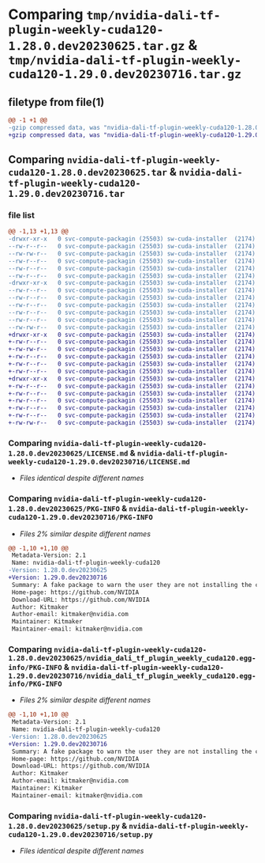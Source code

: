 # Comparing `tmp/nvidia-dali-tf-plugin-weekly-cuda120-1.28.0.dev20230625.tar.gz` & `tmp/nvidia-dali-tf-plugin-weekly-cuda120-1.29.0.dev20230716.tar.gz`

## filetype from file(1)

```diff
@@ -1 +1 @@
-gzip compressed data, was "nvidia-dali-tf-plugin-weekly-cuda120-1.28.0.dev20230625.tar", last modified: Mon Jun 26 13:23:30 2023, max compression
+gzip compressed data, was "nvidia-dali-tf-plugin-weekly-cuda120-1.29.0.dev20230716.tar", last modified: Mon Jul 17 07:03:33 2023, max compression
```

## Comparing `nvidia-dali-tf-plugin-weekly-cuda120-1.28.0.dev20230625.tar` & `nvidia-dali-tf-plugin-weekly-cuda120-1.29.0.dev20230716.tar`

### file list

```diff
@@ -1,13 +1,13 @@
-drwxr-xr-x   0 svc-compute-packagin (25503) sw-cuda-installer  (2174)        0 2023-06-26 13:23:30.148182 nvidia-dali-tf-plugin-weekly-cuda120-1.28.0.dev20230625/
--rw-r--r--   0 svc-compute-packagin (25503) sw-cuda-installer  (2174)      468 2023-06-26 13:23:30.000000 nvidia-dali-tf-plugin-weekly-cuda120-1.28.0.dev20230625/ERROR.txt
--rw-rw-r--   0 svc-compute-packagin (25503) sw-cuda-installer  (2174)    11336 2023-06-14 04:38:44.000000 nvidia-dali-tf-plugin-weekly-cuda120-1.28.0.dev20230625/LICENSE.md
--rw-r--r--   0 svc-compute-packagin (25503) sw-cuda-installer  (2174)       36 2023-06-26 13:23:30.000000 nvidia-dali-tf-plugin-weekly-cuda120-1.28.0.dev20230625/PACKAGE_NAME
--rw-r--r--   0 svc-compute-packagin (25503) sw-cuda-installer  (2174)     1704 2023-06-26 13:23:30.148182 nvidia-dali-tf-plugin-weekly-cuda120-1.28.0.dev20230625/PKG-INFO
--rw-r--r--   0 svc-compute-packagin (25503) sw-cuda-installer  (2174)      313 2023-06-26 13:23:30.000000 nvidia-dali-tf-plugin-weekly-cuda120-1.28.0.dev20230625/README.rst
-drwxr-xr-x   0 svc-compute-packagin (25503) sw-cuda-installer  (2174)        0 2023-06-26 13:23:30.148182 nvidia-dali-tf-plugin-weekly-cuda120-1.28.0.dev20230625/nvidia_dali_tf_plugin_weekly_cuda120.egg-info/
--rw-r--r--   0 svc-compute-packagin (25503) sw-cuda-installer  (2174)     1704 2023-06-26 13:23:30.000000 nvidia-dali-tf-plugin-weekly-cuda120-1.28.0.dev20230625/nvidia_dali_tf_plugin_weekly_cuda120.egg-info/PKG-INFO
--rw-r--r--   0 svc-compute-packagin (25503) sw-cuda-installer  (2174)      293 2023-06-26 13:23:30.000000 nvidia-dali-tf-plugin-weekly-cuda120-1.28.0.dev20230625/nvidia_dali_tf_plugin_weekly_cuda120.egg-info/SOURCES.txt
--rw-r--r--   0 svc-compute-packagin (25503) sw-cuda-installer  (2174)        1 2023-06-26 13:23:30.000000 nvidia-dali-tf-plugin-weekly-cuda120-1.28.0.dev20230625/nvidia_dali_tf_plugin_weekly_cuda120.egg-info/dependency_links.txt
--rw-r--r--   0 svc-compute-packagin (25503) sw-cuda-installer  (2174)       22 2023-06-26 13:23:30.000000 nvidia-dali-tf-plugin-weekly-cuda120-1.28.0.dev20230625/nvidia_dali_tf_plugin_weekly_cuda120.egg-info/top_level.txt
--rw-r--r--   0 svc-compute-packagin (25503) sw-cuda-installer  (2174)       38 2023-06-26 13:23:30.148182 nvidia-dali-tf-plugin-weekly-cuda120-1.28.0.dev20230625/setup.cfg
--rw-rw-r--   0 svc-compute-packagin (25503) sw-cuda-installer  (2174)     4560 2023-06-14 04:38:44.000000 nvidia-dali-tf-plugin-weekly-cuda120-1.28.0.dev20230625/setup.py
+drwxr-xr-x   0 svc-compute-packagin (25503) sw-cuda-installer  (2174)        0 2023-07-17 07:03:33.927240 nvidia-dali-tf-plugin-weekly-cuda120-1.29.0.dev20230716/
+-rw-r--r--   0 svc-compute-packagin (25503) sw-cuda-installer  (2174)      468 2023-07-17 07:03:33.000000 nvidia-dali-tf-plugin-weekly-cuda120-1.29.0.dev20230716/ERROR.txt
+-rw-rw-r--   0 svc-compute-packagin (25503) sw-cuda-installer  (2174)    11336 2023-07-06 05:01:19.000000 nvidia-dali-tf-plugin-weekly-cuda120-1.29.0.dev20230716/LICENSE.md
+-rw-r--r--   0 svc-compute-packagin (25503) sw-cuda-installer  (2174)       36 2023-07-17 07:03:33.000000 nvidia-dali-tf-plugin-weekly-cuda120-1.29.0.dev20230716/PACKAGE_NAME
+-rw-r--r--   0 svc-compute-packagin (25503) sw-cuda-installer  (2174)     1704 2023-07-17 07:03:33.927240 nvidia-dali-tf-plugin-weekly-cuda120-1.29.0.dev20230716/PKG-INFO
+-rw-r--r--   0 svc-compute-packagin (25503) sw-cuda-installer  (2174)      313 2023-07-17 07:03:33.000000 nvidia-dali-tf-plugin-weekly-cuda120-1.29.0.dev20230716/README.rst
+drwxr-xr-x   0 svc-compute-packagin (25503) sw-cuda-installer  (2174)        0 2023-07-17 07:03:33.927240 nvidia-dali-tf-plugin-weekly-cuda120-1.29.0.dev20230716/nvidia_dali_tf_plugin_weekly_cuda120.egg-info/
+-rw-r--r--   0 svc-compute-packagin (25503) sw-cuda-installer  (2174)     1704 2023-07-17 07:03:33.000000 nvidia-dali-tf-plugin-weekly-cuda120-1.29.0.dev20230716/nvidia_dali_tf_plugin_weekly_cuda120.egg-info/PKG-INFO
+-rw-r--r--   0 svc-compute-packagin (25503) sw-cuda-installer  (2174)      293 2023-07-17 07:03:33.000000 nvidia-dali-tf-plugin-weekly-cuda120-1.29.0.dev20230716/nvidia_dali_tf_plugin_weekly_cuda120.egg-info/SOURCES.txt
+-rw-r--r--   0 svc-compute-packagin (25503) sw-cuda-installer  (2174)        1 2023-07-17 07:03:33.000000 nvidia-dali-tf-plugin-weekly-cuda120-1.29.0.dev20230716/nvidia_dali_tf_plugin_weekly_cuda120.egg-info/dependency_links.txt
+-rw-r--r--   0 svc-compute-packagin (25503) sw-cuda-installer  (2174)       22 2023-07-17 07:03:33.000000 nvidia-dali-tf-plugin-weekly-cuda120-1.29.0.dev20230716/nvidia_dali_tf_plugin_weekly_cuda120.egg-info/top_level.txt
+-rw-r--r--   0 svc-compute-packagin (25503) sw-cuda-installer  (2174)       38 2023-07-17 07:03:33.927240 nvidia-dali-tf-plugin-weekly-cuda120-1.29.0.dev20230716/setup.cfg
+-rw-rw-r--   0 svc-compute-packagin (25503) sw-cuda-installer  (2174)     4560 2023-07-06 05:01:19.000000 nvidia-dali-tf-plugin-weekly-cuda120-1.29.0.dev20230716/setup.py
```

### Comparing `nvidia-dali-tf-plugin-weekly-cuda120-1.28.0.dev20230625/LICENSE.md` & `nvidia-dali-tf-plugin-weekly-cuda120-1.29.0.dev20230716/LICENSE.md`

 * *Files identical despite different names*

### Comparing `nvidia-dali-tf-plugin-weekly-cuda120-1.28.0.dev20230625/PKG-INFO` & `nvidia-dali-tf-plugin-weekly-cuda120-1.29.0.dev20230716/PKG-INFO`

 * *Files 2% similar despite different names*

```diff
@@ -1,10 +1,10 @@
 Metadata-Version: 2.1
 Name: nvidia-dali-tf-plugin-weekly-cuda120
-Version: 1.28.0.dev20230625
+Version: 1.29.0.dev20230716
 Summary: A fake package to warn the user they are not installing the correct package.
 Home-page: https://github.com/NVIDIA
 Download-URL: https://github.com/NVIDIA
 Author: Kitmaker
 Author-email: kitmaker@nvidia.com
 Maintainer: Kitmaker
 Maintainer-email: kitmaker@nvidia.com
```

### Comparing `nvidia-dali-tf-plugin-weekly-cuda120-1.28.0.dev20230625/nvidia_dali_tf_plugin_weekly_cuda120.egg-info/PKG-INFO` & `nvidia-dali-tf-plugin-weekly-cuda120-1.29.0.dev20230716/nvidia_dali_tf_plugin_weekly_cuda120.egg-info/PKG-INFO`

 * *Files 2% similar despite different names*

```diff
@@ -1,10 +1,10 @@
 Metadata-Version: 2.1
 Name: nvidia-dali-tf-plugin-weekly-cuda120
-Version: 1.28.0.dev20230625
+Version: 1.29.0.dev20230716
 Summary: A fake package to warn the user they are not installing the correct package.
 Home-page: https://github.com/NVIDIA
 Download-URL: https://github.com/NVIDIA
 Author: Kitmaker
 Author-email: kitmaker@nvidia.com
 Maintainer: Kitmaker
 Maintainer-email: kitmaker@nvidia.com
```

### Comparing `nvidia-dali-tf-plugin-weekly-cuda120-1.28.0.dev20230625/setup.py` & `nvidia-dali-tf-plugin-weekly-cuda120-1.29.0.dev20230716/setup.py`

 * *Files identical despite different names*

